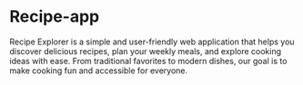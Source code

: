 # Recipe-app
Recipe Explorer is a simple and user-friendly web application that helps you discover delicious recipes, plan your weekly meals, and explore cooking ideas with ease. From traditional favorites to modern dishes, our goal is to make cooking fun and accessible for everyone.
